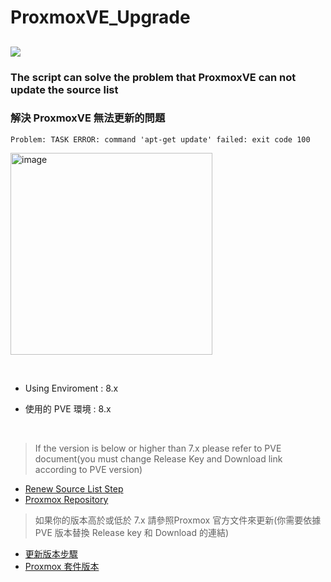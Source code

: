 # ProxmoxVE_Upgrade
![](https://www.proxmox.com/images/proxmox/logos/mediakit-proxmox-server-solutions-logos-dark.svg)
---

### The script can solve the problem that ProxmoxVE can not update the source list

### 解決 ProxmoxVE 無法更新的問題
```
Problem: TASK ERROR: command 'apt-get update' failed: exit code 100
```
<img width="323" alt="image" src="https://github.com/kevinjone25/ProxmoxVE_Upgrade/assets/64208218/33a08288-49f5-4080-9680-5e150ddb5426">



&nbsp;

- Using Enviroment : 8.x

- 使用的 PVE 環境 : 8.x

&nbsp;

>If the version is below or higher than 7.x please refer to PVE document(you must change Release Key and Download link according to PVE version)
  - [Renew Source List Step](https://pve.proxmox.com/wiki/Install_Proxmox_VE_on_Debian_Stretch)
  - [Proxmox Repository](https://pve.proxmox.com/wiki/Package_Repositories)
>如果你的版本高於或低於 7.x 請參照Proxmox 官方文件來更新(你需要依據 PVE 版本替換 Release key 和 Download 的連結)
  - [更新版本步驟](https://pve.proxmox.com/wiki/Install_Proxmox_VE_on_Debian_Stretch)
  - [Proxmox 套件版本](https://pve.proxmox.com/wiki/Package_Repositories)
